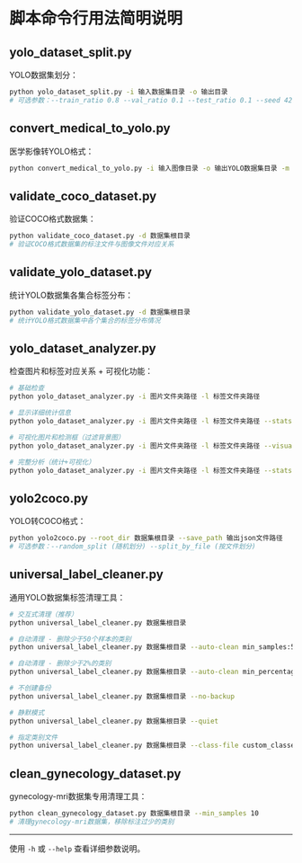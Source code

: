 # 脚本命令行用法简明说明

## yolo_dataset_split.py
YOLO数据集划分：
```bash
python yolo_dataset_split.py -i 输入数据集目录 -o 输出目录
# 可选参数：--train_ratio 0.8 --val_ratio 0.1 --test_ratio 0.1 --seed 42
```

## convert_medical_to_yolo.py
医学影像转YOLO格式：
```bash
python convert_medical_to_yolo.py -i 输入图像目录 -o 输出YOLO数据集目录 -m 元数据CSV文件路径
```

## validate_coco_dataset.py
验证COCO格式数据集：
```bash
python validate_coco_dataset.py -d 数据集根目录
# 验证COCO格式数据集的标注文件与图像文件对应关系
```

## validate_yolo_dataset.py
统计YOLO数据集各集合标签分布：
```bash
python validate_yolo_dataset.py -d 数据集根目录
# 统计YOLO格式数据集中各个集合的标签分布情况
```

## yolo_dataset_analyzer.py
检查图片和标签对应关系 + 可视化功能：
```bash
# 基础检查
python yolo_dataset_analyzer.py -i 图片文件夹路径 -l 标签文件夹路径

# 显示详细统计信息
python yolo_dataset_analyzer.py -i 图片文件夹路径 -l 标签文件夹路径 --stats

# 可视化图片和检测框（过滤背景图）
python yolo_dataset_analyzer.py -i 图片文件夹路径 -l 标签文件夹路径 --visualize --samples 9

# 完整分析（统计+可视化）
python yolo_dataset_analyzer.py -i 图片文件夹路径 -l 标签文件夹路径 --stats --visualize
```

## yolo2coco.py
YOLO转COCO格式：
```bash
python yolo2coco.py --root_dir 数据集根目录 --save_path 输出json文件路径
# 可选参数：--random_split (随机划分) --split_by_file (按文件划分)
```

## universal_label_cleaner.py
通用YOLO数据集标签清理工具：
```bash
# 交互式清理（推荐）
python universal_label_cleaner.py 数据集根目录

# 自动清理 - 删除少于50个样本的类别
python universal_label_cleaner.py 数据集根目录 --auto-clean min_samples:50

# 自动清理 - 删除少于2%的类别
python universal_label_cleaner.py 数据集根目录 --auto-clean min_percentage:2.0

# 不创建备份
python universal_label_cleaner.py 数据集根目录 --no-backup

# 静默模式
python universal_label_cleaner.py 数据集根目录 --quiet

# 指定类别文件
python universal_label_cleaner.py 数据集根目录 --class-file custom_classes.txt
```

## clean_gynecology_dataset.py
gynecology-mri数据集专用清理工具：
```bash
python clean_gynecology_dataset.py 数据集根目录 --min_samples 10
# 清理gynecology-mri数据集，移除标注过少的类别
```

---
使用 `-h` 或 `--help` 查看详细参数说明。
